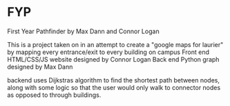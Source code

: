 # FYP
First Year Pathfinder by Max Dann and Connor Logan

This is a project taken on in an attempt to create a "google maps for laurier" by mapping every entrance/exit to every building on campus
Front end HTML/CSS/JS website designed by Connor Logan
Back end Python graph designed by Max Dann

backend uses Dijkstras algorithm to find the shortest path between nodes, along with some logic so that the user would only walk to connector nodes as opposed to through buildings.
